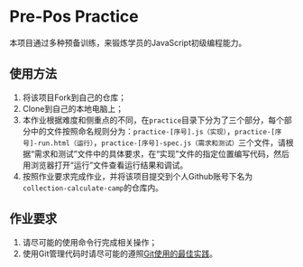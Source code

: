 # Pre-Pos Practice

本项目通过多种预备训练，来锻炼学员的JavaScript初级编程能力。

## 使用方法

1. 将该项目Fork到自己的仓库；
2. Clone到自己的本地电脑上；
3. 本作业根据难度和侧重点的不同，在``practice``目录下分为了三个部分，每个部分中的文件按照命名规则分为：``practice-[序号].js（实现）``，``practice-[序号]-run.html（运行）``，``practice-[序号]-spec.js（需求和测试）``三个文件，请根据“需求和测试”文件中的具体要求，在“实现”文件的指定位置编写代码，然后用浏览器打开“运行”文件查看运行结果和调试。
4. 按照作业要求完成作业，并将该项目提交到个人Github账号下名为``collection-calculate-camp``的仓库内。

## 作业要求

1. 请尽可能的使用命令行完成相关操作；
2. 使用Git管理代码时请尽可能的遵照[Git使用的最佳实践](https://github.com/iamcoach/git)。
